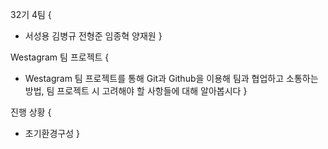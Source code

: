 32기 4팀 {
 - 서성용 김병규 전형준 임종혁 양재원
}

Westagram 팀 프로젝트 {
  - Westagram 팀 프로젝트를 통해 Git과 Github을 이용해 팀과 협업하고 소통하는 방법, 팀 프로젝트 시 고려해야 할  사항들에 대해 알아봅시다
}

진행 상황 {
  - 초기환경구성
}
 
